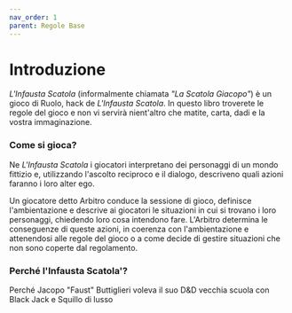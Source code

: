 ```yaml
---
nav_order: 1
parent: Regole Base
---
```


# Introduzione

*L'Infausta Scatola* (informalmente chiamata *"La Scatola Giacopo"*) è un gioco di Ruolo, hack de *L'Infausta Scatola*. In questo libro troverete le regole del gioco e non vi servirà nient'altro che matite, carta, dadi e la vostra immaginazione.

### Come si gioca?

Ne *L'Infausta Scatola* i giocatori interpretano dei personaggi di un mondo fittizio e, utilizzando l'ascolto reciproco e il dialogo, descriveno quali azioni faranno i loro alter ego.

Un giocatore detto Arbitro conduce la sessione di gioco, definisce l'ambientazione e descrive ai giocatori le situazioni in cui si trovano i loro personaggi, chiedendo loro cosa intendono fare. L'Arbitro determina le conseguenze di queste azioni, in coerenza con l'ambientazione e attenendosi alle regole del gioco o a come decide di gestire situazioni che non sono coperte dal regolamento.

### Perché l'Infausta Scatola'?

Perché Jacopo "Faust" Buttiglieri voleva il suo D&D vecchia scuola con Black Jack e Squillo di lusso